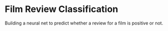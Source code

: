 # Film Review Classification
Building a neural net to predict whether a review for a film is positive or not.
